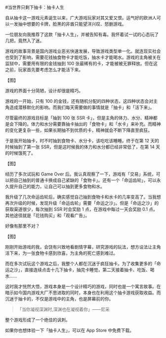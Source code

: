 #当世界只剩下抽卡：抽卡人生

自从抽卡这一游戏元素诞生以来，广大游戏玩家对其又爱又恨。运气好的欧洲人可以一发抽中想要的卡牌，脸黑的非酋只能望洋兴叹、怒删游戏。

一位朋友向我推荐了这款「抽卡人生」，并被告知有毒。我怀着试一试的心态玩了几把，竟然入了迷。

游戏的故事背景是国内游戏业恶劣快速发展，导致游戏类型单一化。就连现实社会也受到了影响，需要花钱抽食物卡才能吃饭，抽水卡才能喝水。游戏的主角被关在监狱中，需要用有限的金钱抽到 100 张最稀有的卡，才能被被无罪释放。但在这之前，玩家首先要考虑怎么才能活下来。

【图】

游戏的界面十分简陋，设计却很是精巧。

游戏的一开始，只有 100 的金钱，还有随机分配的四种状态，这四种状态会对主角造成潜移默化的影响。而我们每天需要做的事情就是「抽卡」和「活下来」。

尽管最终的游戏目标是「抽到 100 张 SSR 卡」，但是主角的体力、水分、精神都是会下降的。体力和水分需要靠抽卡抽出的「食物卡」和「水卡」来补充。而精神的变化更复杂一些，如果长期抽不到优质的卡，精神就会不断下降直至疯狂。

于是我开始抽卡，时不时抽到食物卡、水分卡，该吃吃该睡睡。终于在第 12 天的时候抽到了第一张 SSR，但是这时候我的体力和水分都已经非常低了，在第 14 天的时候饿死了。

【图】

经历了多次试玩和 Game Over 后。我认真观察了一下，游戏有「交易」系统，可以把自己抽到的普通卡换成自己紧缺的「食物卡」。还有一个「命运齿轮」，可以永久提升自己的能力，让自己可以抽到更多食物和水。

我升级了几次命运齿轮后，确实感觉自己抽到食物卡和水卡的几率变高了。当我想再次升级的时候，发现升级「命运齿轮」需要「命运之沙」。但是「命运之沙」的获取渠道很少，每次抽到 SSR 时会奖励 1 点，在游戏中每过一天会奖励 0.1 点。其他途径就是「花钱购买」和「观看广告」。

好像有那里不对？

【图】

刚刚开始游戏的我，会饶有兴致地看剧情字幕，研究游戏的玩法，想方设法让主角活下来，为一张食物卡感到欣喜，为主角的死亡感到难过。

而在多次试玩这个游戏之后，我整个人都在沉迷于疯狂抽卡。为了收集更多的「命运之沙」，直接连续点击十几下抽卡，抽完卡睡觉，第二天接着抽卡、吃饭、喝水……

这时我才恍然大悟，游戏本身是一个设计精巧的游戏，同时也是一个寓言故事。在暗示如今国内游戏大厂不思进取的同时，本身也在利用这个抽卡游戏获取收益。而沉迷于抽卡的，不仅是游戏中的主角，也是屏幕前的你。

>「当你凝视深渊时,深渊也在凝视着你」——尼采

整个游戏形成了一个绝佳的讽刺。

如果你也想体验一下「抽卡人生」，可以在 App Store 中免费下载。


